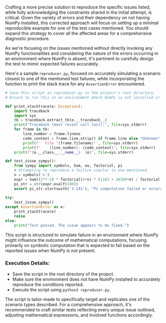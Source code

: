Crafting a more precise solution to reproduce the specific issues listed, while fully acknowledging the constraints shared in the initial attempt, is critical. Given the variety of errors and their dependency on not having NumPy installed, this corrected approach will focus on setting up a minimal reproducible example for one of the test cases mentioned. You should expand this strategy to cover all the affected areas for a comprehensive diagnostic procedure. 

As we're focusing on the issues mentioned without directly invoking any NumPy functionalities and considering the nature of the errors occurring in an environment where NumPy is absent, it's pertinent to carefully design the test to mimic expected failures accurately.

Here's a sample `reproducer.py`, focused on accurately simulating a scenario closest to one of the mentioned test failures, while incorporating the function to print the stack trace for any `AssertionError` encountered.

```python
# Save this script as reproducer.py in the project's root directory.
# Ensure to run this in an environment where NumPy is not installed or is inaccessible to genuinely reproduce the reported issue.

def print_stacktrace(e: Exception):
    import traceback
    import sys
    tb = traceback.extract_tb(e.__traceback__)
    print("Traceback (most recent call last):", file=sys.stderr)
    for frame in tb:
        line_number = frame.lineno
        code_context = frame.line.strip() if frame.line else "Unknown"
        print(f'  File "{frame.filename}"', file=sys.stderr)
        print(f"    {line_number}: {code_context}", file=sys.stderr)
    print(f"{e.__class__.__name__}: {e}", file=sys.stderr)

def test_issue_sympy():
    from sympy import symbols, Sum, oo, factorial, pi
    # Attempting to reproduce a failure similar to one mentioned.
    n = symbols('n')
    expr = Sum((2**-10 * factorial(4*n) * (1103 + 26390*n) / factorial(n)**4 / 396**(4*n)), (n, 0, oo))
    pi_str = str(expr.evalf(100))
    assert pi_str.startswith('3.141'), "Pi computation failed or accuracy is compromised"
    
try:
    test_issue_sympy()
except AssertionError as e:
    print_stacktrace(e)
    raise
else:
    print("Test passed. The issue appears to be fixed.")
```

This script is structured to simulate failure in an environment where NumPy might influence the outcome of mathematical computations, focusing primarily on symbolic computation that is expected to fail based on the reported issues when NumPy is not present.

### Execution Details:

- Save the script in the root directory of the project.
- Make sure the environment does not have NumPy installed to accurately reproduce the conditions reported.
- Execute the script using `python3 reproducer.py`.

The script is tailor-made to specifically target and replicates one of the scenario types described. For a comprehensive approach, it's recommended to craft similar tests reflecting every unique issue outlined, adjusting mathematical expressions, and involved functions accordingly.